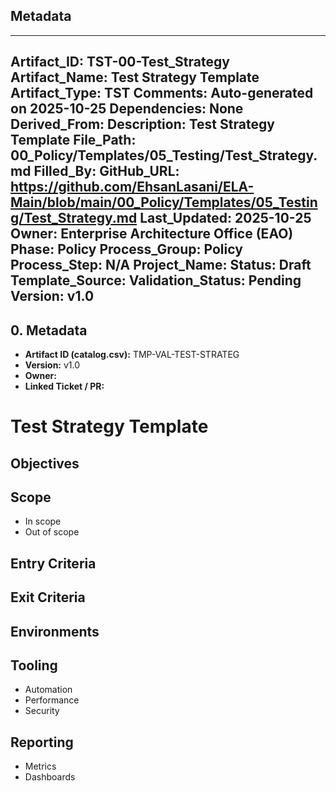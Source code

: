 ## Metadata
---
Artifact_ID: TST-00-Test_Strategy
Artifact_Name: Test Strategy Template
Artifact_Type: TST
Comments: Auto-generated on 2025-10-25
Dependencies: None
Derived_From: 
Description: Test Strategy Template
File_Path: 00_Policy/Templates/05_Testing/Test_Strategy.md
Filled_By: 
GitHub_URL: https://github.com/EhsanLasani/ELA-Main/blob/main/00_Policy/Templates/05_Testing/Test_Strategy.md
Last_Updated: 2025-10-25
Owner: Enterprise Architecture Office (EAO)
Phase: Policy
Process_Group: Policy
Process_Step: N/A
Project_Name: 
Status: Draft
Template_Source: 
Validation_Status: Pending
Version: v1.0
---
## 0. Metadata
- **Artifact ID (catalog.csv):** TMP-VAL-TEST-STRATEG
- **Version:** v1.0
- **Owner:** 
- **Linked Ticket / PR:** 

# Test Strategy Template

## Objectives

## Scope
- In scope
- Out of scope

## Entry Criteria

## Exit Criteria

## Environments

## Tooling
- Automation
- Performance
- Security

## Reporting
- Metrics
- Dashboards

